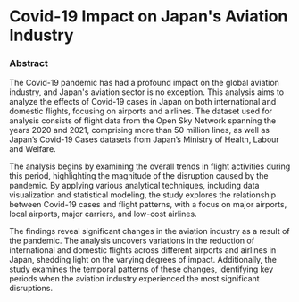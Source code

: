 # Covid-19 Impact on Japan's Aviation Industry

### Abstract

The Covid-19 pandemic has had a profound impact on the global aviation industry, and Japan's aviation sector is no exception. This analysis aims to analyze the effects of Covid-19 cases in Japan on both international and domestic flights, focusing on airports and airlines. The dataset used for analysis consists of flight data from the Open Sky Network spanning the years 2020 and 2021, comprising more than 50 million lines, as well as Japan’s Covid-19 Cases datasets from Japan’s Ministry of Health, Labour and Welfare.

The analysis begins by examining the overall trends in flight activities during this period, highlighting the magnitude of the disruption caused by the pandemic. By applying various analytical techniques, including data visualization and statistical modeling, the study explores the relationship between Covid-19 cases and flight patterns, with a focus on major airports, local airports, major carriers, and low-cost airlines.

The findings reveal significant changes in the aviation industry as a result of the pandemic. The analysis uncovers variations in the reduction of international and domestic flights across different airports and airlines in Japan, shedding light on the varying degrees of impact. Additionally, the study examines the temporal patterns of these changes, identifying key periods when the aviation industry experienced the most significant disruptions.






